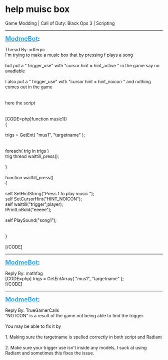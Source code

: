 # help muisc box
Game Modding | Call of Duty: Black Ops 3 | Scripting

---
<strong style="font-size: 1.4em;"><span style="text-decoration: underline;text-decoration-color: #34a7f9;"><span style="color:#34a7f9;">ModmeBot</span></span>:</strong>

<p>Thread By: xdferpc<br />I&#39;m trying to make a music box that by pressing f plays a song<br /> <br />but put a  &quot; trigger_use&quot;  with &quot;cursor hint =  hint_active &quot; in the game say no avadiable <br /> <br />I also put a  &quot; trigger_use&quot;  with &quot;cursor hint =  hint_noicon &quot; and nothing comes out in the game<br /> <br /> <br />here the script<br /><br /><br />
[CODE=php]function music1()<br />{<br /> <br /> trigs = GetEnt( &quot;mus1&quot;, &quot;targetname&quot; );<br /> <br /> <br /> foreach( trig in trigs )<br /> trig thread waittill_press();<br /> <br />}<br /><br />function waittill_press()<br />{<br /> <br /> self SetHintString(&quot;Press f to play music &quot;);<br /> self SetCursorHint(&quot;HINT_NOICON&quot;);<br /> self waittill(&quot;trigger&quot;,player);<br /> IPrintLnBold(&quot;eeeee&quot;);<br /> <br /> self PlaySound(&quot;song1&quot;);<br /> <br /> <br />}<br /><br />[/CODE]<br />
</p>

---
<strong style="font-size: 1.4em;"><span style="text-decoration: underline;text-decoration-color: #34a7f9;"><span style="color:#34a7f9;">ModmeBot</span></span>:</strong>

<p>Reply By: mathfag<br />[CODE=php] trigs = GetEntArray( &quot;mus1&quot;, &quot;targetname&quot; );<br />[/CODE]</p>

---
<strong style="font-size: 1.4em;"><span style="text-decoration: underline;text-decoration-color: #34a7f9;"><span style="color:#34a7f9;">ModmeBot</span></span>:</strong>

<p>Reply By: TrueGamerCalls<br />&quot;NO ICON&quot; is a result of the game not being able to find the trigger.<br /> <br />You may be able to fix it by<br /> <br />1. Making sure the targetname is spelled correctly in both script and Radiant<br /> <br />2. Make sure your trigger use isn&#39;t inside any models, I suck at using Radiant and sometimes this fixes the issue.</p>
